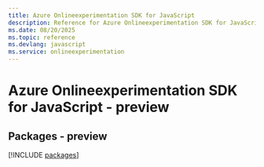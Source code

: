 ```yaml
---
title: Azure Onlineexperimentation SDK for JavaScript
description: Reference for Azure Onlineexperimentation SDK for JavaScript
ms.date: 08/20/2025
ms.topic: reference
ms.devlang: javascript
ms.service: onlineexperimentation
---
```

# Azure Onlineexperimentation SDK for JavaScript - preview
## Packages - preview
[!INCLUDE [packages](onlineexperimentation-index.md)]